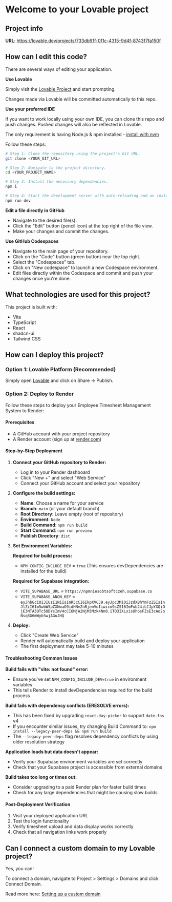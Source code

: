 # Welcome to your Lovable project

## Project info

**URL**: https://lovable.dev/projects/733db91f-0f1c-4315-9d4f-8743f7fa150f

## How can I edit this code?

There are several ways of editing your application.

**Use Lovable**

Simply visit the [Lovable Project](https://lovable.dev/projects/733db91f-0f1c-4315-9d4f-8743f7fa150f) and start prompting.

Changes made via Lovable will be committed automatically to this repo.

**Use your preferred IDE**

If you want to work locally using your own IDE, you can clone this repo and push changes. Pushed changes will also be reflected in Lovable.

The only requirement is having Node.js & npm installed - [install with nvm](https://github.com/nvm-sh/nvm#installing-and-updating)

Follow these steps:

```sh
# Step 1: Clone the repository using the project's Git URL.
git clone <YOUR_GIT_URL>

# Step 2: Navigate to the project directory.
cd <YOUR_PROJECT_NAME>

# Step 3: Install the necessary dependencies.
npm i

# Step 4: Start the development server with auto-reloading and an instant preview.
npm run dev
```

**Edit a file directly in GitHub**

- Navigate to the desired file(s).
- Click the "Edit" button (pencil icon) at the top right of the file view.
- Make your changes and commit the changes.

**Use GitHub Codespaces**

- Navigate to the main page of your repository.
- Click on the "Code" button (green button) near the top right.
- Select the "Codespaces" tab.
- Click on "New codespace" to launch a new Codespace environment.
- Edit files directly within the Codespace and commit and push your changes once you're done.

## What technologies are used for this project?

This project is built with:

- Vite
- TypeScript
- React
- shadcn-ui
- Tailwind CSS

## How can I deploy this project?

### Option 1: Lovable Platform (Recommended)
Simply open [Lovable](https://lovable.dev/projects/733db91f-0f1c-4315-9d4f-8743f7fa150f) and click on Share -> Publish.

### Option 2: Deploy to Render

Follow these steps to deploy your Employee Timesheet Management System to Render:

#### Prerequisites
- A GitHub account with your project repository
- A Render account (sign up at [render.com](https://render.com))

#### Step-by-Step Deployment

1. **Connect your GitHub repository to Render:**
   - Log in to your Render dashboard
   - Click "New +" and select "Web Service"
   - Connect your GitHub account and select your repository

2. **Configure the build settings:**
   - **Name**: Choose a name for your service
   - **Branch**: `main` (or your default branch)
   - **Root Directory**: Leave empty (root of repository)
   - **Environment**: `Node`
   - **Build Command**: `npm run build`
   - **Start Command**: `npm run preview`
   - **Publish Directory**: `dist`

3. **Set Environment Variables:**
   
   **Required for build process:**
   - `NPM_CONFIG_INCLUDE_DEV` = `true` (This ensures devDependencies are installed for the build)
   
   **Required for Supabase integration:**
   - `VITE_SUPABASE_URL` = `https://npmniesobtsoftczeh.supabase.co`
   - `VITE_SUPABASE_ANON_KEY` = `eyJhbGciOiJIUzI1NiIsInR5cCI6IkpXVCJ9.eyJpc3MiOiJzdXBhYmFzZSIsInJlZiI6Im5wbW5pZXNwaG9idHNvZnRjemVoIiwicm9sZSI6ImFub24iLCJpYXQiOjE3NTA3OTc5ODYsImV4cCI6MjA2NjM3Mzk4Nn0.iTO3IXLxisUhosFZsE3cAo2oNsq8G6mWybSwjAGuJHQ`

4. **Deploy:**
   - Click "Create Web Service"
   - Render will automatically build and deploy your application
   - The first deployment may take 5-10 minutes

#### Troubleshooting Common Issues

**Build fails with "vite: not found" error:**
- Ensure you've set `NPM_CONFIG_INCLUDE_DEV=true` in environment variables
- This tells Render to install devDependencies required for the build process

**Build fails with dependency conflicts (ERESOLVE errors):**
- This has been fixed by upgrading `react-day-picker` to support `date-fns` v4
- If you encounter similar issues, try changing Build Command to: `npm install --legacy-peer-deps && npm run build`
- The `--legacy-peer-deps` flag resolves dependency conflicts by using older resolution strategy

**Application loads but data doesn't appear:**
- Verify your Supabase environment variables are set correctly
- Check that your Supabase project is accessible from external domains

**Build takes too long or times out:**
- Consider upgrading to a paid Render plan for faster build times
- Check for any large dependencies that might be causing slow builds

#### Post-Deployment Verification
1. Visit your deployed application URL
2. Test the login functionality
3. Verify timesheet upload and data display works correctly
4. Check that all navigation links work properly

## Can I connect a custom domain to my Lovable project?

Yes, you can!

To connect a domain, navigate to Project > Settings > Domains and click Connect Domain.

Read more here: [Setting up a custom domain](https://docs.lovable.dev/tips-tricks/custom-domain#step-by-step-guide)
